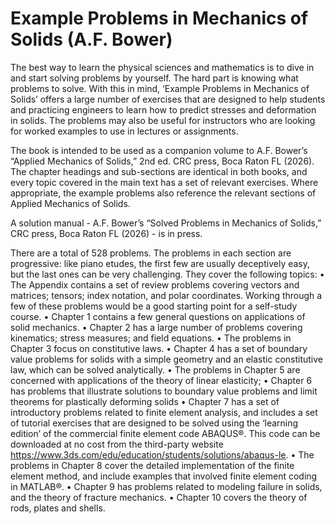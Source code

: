 # Example Problems in Mechanics of Solids (A.F. Bower)

The best way to learn the physical sciences and mathematics is to dive in and start solving problems by yourself.   The hard part is knowing what problems to solve.   With this in mind, ‘Example Problems in Mechanics of Solids’ offers a large number of exercises that are designed to help students and practicing engineers to learn how to predict stresses and deformation in solids. The problems may also be useful for instructors who are looking for worked examples to use in lectures or assignments.

The book is intended to be used as a companion volume to  A.F. Bower’s “Applied Mechanics of Solids,” 2nd ed. CRC press, Boca Raton FL (2026).   The chapter headings and sub-sections are identical in both books, and every topic covered in the main text has a set of relevant exercises.   Where appropriate, the example problems also reference the relevant sections of Applied Mechanics of Solids.

A solution manual - A.F. Bower’s “Solved Problems in Mechanics of Solids,” CRC press, Boca Raton FL (2026) - is in press. 

There are a total of 528 problems.   The problems in each section are progressive: like piano etudes, the first few are usually deceptively easy, but the last ones can be very challenging.  They cover the following topics:
•	The Appendix contains a set of review problems covering vectors and matrices; tensors; index notation, and polar coordinates.  Working through a few of these problems would be a good starting point for a self-study course.
•	Chapter 1 contains a few general questions on applications of solid mechanics.
•	Chapter 2 has a large number of problems covering kinematics; stress measures; and field equations.
•	The problems in Chapter 3 focus on constitutive laws.
•	Chapter 4 has a set of boundary value problems for solids with a simple geometry and an elastic constitutive law, which can be solved analytically.
•	The problems in Chapter 5 are concerned with applications of the theory of linear elasticity;
•	Chapter 6 has problems that illustrate solutions to boundary value problems and limit theorems for plastically deforming solids
•	Chapter 7 has a set of introductory problems related to finite element analysis, and includes a set of tutorial exercises that are designed to be solved using the ‘learning edition’ of the commercial finite element code ABAQUS®.   This code can be downloaded at no cost from the third-party website https://www.3ds.com/edu/education/students/solutions/abaqus-le. 
•	The problems in Chapter 8 cover the detailed implementation of the finite element method, and include examples that involved finite element coding in MATLAB®.
•	Chapter 9 has problems related to modeling failure in solids, and the theory of fracture mechanics.
•	Chapter 10 covers the theory of rods, plates and shells.

